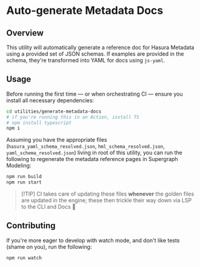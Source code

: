 # Auto-generate Metadata Docs

## Overview

This utility will automatically generate a reference doc for Hasura Metadata using a provided set of JSON schemas. If
examples are provided in the schema, they're transformed into YAML for docs using `js-yaml`.

## Usage

Before running the first time — or when orchestrating CI — ensure you install all necessary dependencies:

```bash
cd utilities/generate-metadata-docs
# if you're running this in an Action, install TS
# npm install typescript
npm i
```

Assuming you have the appropriate files (`hasura_yaml_schema_resolved.json`, `hml_schema_resolved.json`,
`yaml_schema_resolved.json`) living in root of this utility, you can run the following to regenerate the metadata
reference pages in Supergraph Modeling:

```bash
npm run build
npm run start
```

> [!TIP] CI takes care of updating these files **whenever** the golden files are updated in the engine; these then
> trickle their way down via LSP to the CLI and Docs 🚀

## Contributing

If you're more eager to develop with watch mode, and don't like tests (shame on you), run the following:

```bash
npm run watch
```
